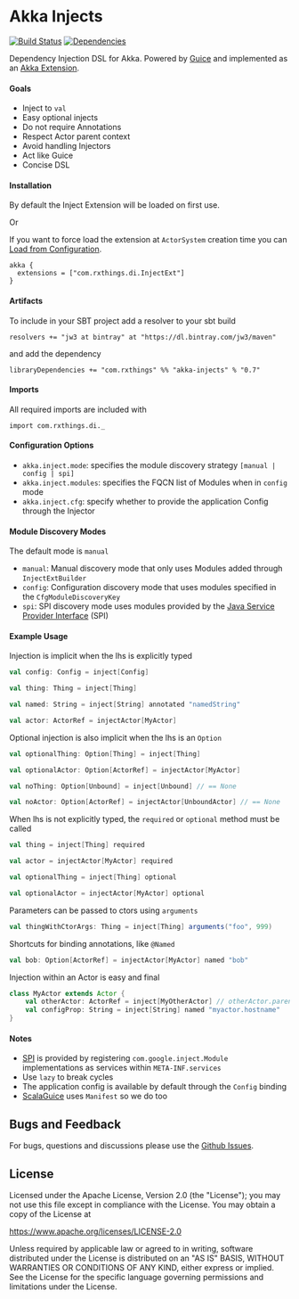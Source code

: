 Akka Injects
==========================
[![Build Status](https://travis-ci.org/jw3/akka-injects.svg?branch=master)](https://travis-ci.org/jw3/akka-injects)
[![Dependencies](https://app.updateimpact.com/badge/701268856357916672/akka-injects.svg?config=compile)](https://app.updateimpact.com/latest/701268856357916672/akka-injects)

Dependency Injection DSL for Akka.
Powered by [Guice](https://github.com/google/guice) and implemented as an [Akka Extension](http://doc.akka.io/docs/akka/2.5/scala/extending-akka.html).

#### Goals

- Inject to ```val```
- Easy optional injects
- Do not require Annotations
- Respect Actor parent context
- Avoid handling Injectors
- Act like Guice
- Concise DSL

#### Installation

By default the Inject Extension will be loaded on first use.

Or

If you want to force load the extension at ```ActorSystem``` creation time you can [Load from Configuration](http://doc.akka.io/docs/akka/2.5/scala/extending-akka.html#Loading_from_Configuration).

```HOCON
akka {
  extensions = ["com.rxthings.di.InjectExt"]
}
```

#### Artifacts

To include in your SBT project add a resolver to your sbt build

```resolvers += "jw3 at bintray" at "https://dl.bintray.com/jw3/maven"```

and add the dependency

```libraryDependencies += "com.rxthings" %% "akka-injects" % "0.7"```

#### Imports

All required imports are included with

```import com.rxthings.di._```

#### Configuration Options

- ```akka.inject.mode```: specifies the module discovery strategy ```[manual | config | spi]```
- ```akka.inject.modules```: specifies the FQCN list of Modules when in ```config``` mode
- ```akka.inject.cfg```: specify whether to provide the application Config through the Injector

#### Module Discovery Modes

The default mode is ```manual```

- ```manual```: Manual discovery mode that only uses Modules added through ```InjectExtBuilder```
- ```config```: Configuration discovery mode that uses modules specified in the ```CfgModuleDiscoveryKey```
- ```spi```: SPI discovery mode uses modules provided by the [Java Service Provider Interface](https://docs.oracle.com/javase/tutorial/ext/basics/spi.html) (SPI)

#### Example Usage

Injection is implicit when the lhs is explicitly typed
```scala
val config: Config = inject[Config]

val thing: Thing = inject[Thing]

val named: String = inject[String] annotated "namedString"

val actor: ActorRef = injectActor[MyActor]

```

Optional injection is also implicit when the lhs is an ```Option```
```scala
val optionalThing: Option[Thing] = inject[Thing]

val optionalActor: Option[ActorRef] = injectActor[MyActor]

val noThing: Option[Unbound] = inject[Unbound] // == None

val noActor: Option[ActorRef] = injectActor[UnboundActor] // == None
```

When lhs is not explicitly typed, the ```required``` or ```optional``` method must be called
```scala
val thing = inject[Thing] required

val actor = injectActor[MyActor] required

val optionalThing = inject[Thing] optional

val optionalActor = injectActor[MyActor] optional
```

Parameters can be passed to ctors using ```arguments```
```scala
val thingWithCtorArgs: Thing = inject[Thing] arguments("foo", 999)
```

Shortcuts for binding annotations, like ```@Named```
```scala
val bob: Option[ActorRef] = injectActor[MyActor] named "bob"
```

Injection within an Actor is easy and final
```scala
class MyActor extends Actor {
    val otherActor: ActorRef = inject[MyOtherActor] // otherActor.parent == self
    val configProp: String = inject[String] named "myactor.hostname"
}
```

#### Notes

- [SPI](https://docs.oracle.com/javase/tutorial/ext/basics/spi.html) is provided by registering ```com.google.inject.Module``` implementations as services within `META-INF.services`
- Use ```lazy``` to break cycles
- The application config is available by default through the ```Config``` binding
- [ScalaGuice](https://github.com/codingwell/scala-guice) uses ```Manifest``` so we do too

## Bugs and Feedback

For bugs, questions and discussions please use the [Github Issues](https://github.com/jw3/akka-injects/issues).

## License

Licensed under the Apache License, Version 2.0 (the "License");
you may not use this file except in compliance with the License.
You may obtain a copy of the License at

<https://www.apache.org/licenses/LICENSE-2.0>

Unless required by applicable law or agreed to in writing, software
distributed under the License is distributed on an "AS IS" BASIS,
WITHOUT WARRANTIES OR CONDITIONS OF ANY KIND, either express or implied.
See the License for the specific language governing permissions and
limitations under the License.
